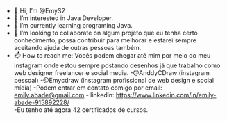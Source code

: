 - 👋 Hi, I’m @EmyS2
- 👀 I’m interested in Java Developer.
- 🌱 I’m currently learning programing Java.
- 💞️ I’m looking to collaborate on algum projeto que eu tenha certo conhecimento, possa contribuir para melhorar e estarei sempre aceitando ajuda de outras pessoas também.
- 📫 How to reach me: Vocês podem chegar até mim por meio do meu instagram onde estou sempre postando desenhos já que trabalho como web designer freelancer e social media.
-@AnddyCDraw (instagram  pessoal)
-@Emycdraw (instagram profissional de web design e social mídia)
-Podem entrar em contato comigo por email: emily.abade@gmail.com -
linkedin:  https://www.linkedin.com/in/emily-abade-915892228/   
-Eu tenho até agora 42 certificados de cursos.

<!---
EmyS2/EmyS2 is a ✨ special ✨ repository because its `README.md` (this file) appears on your GitHub profile.
You can click the Preview link to take a look at your changes.
--->
